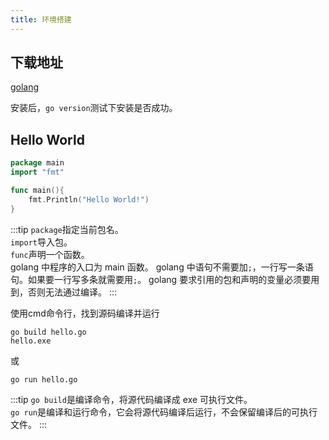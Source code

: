 ```yaml
---
title: 环境搭建
---
```


## 下载地址
[golang](https://golang.org/dl/)

安装后，`go version`测试下安装是否成功。

## Hello World
```go
package main
import "fmt"

func main(){
	fmt.Println("Hello World!")
}
```
:::tip
`package`指定当前包名。  
`import`导入包。  
`func`声明一个函数。  
golang 中程序的入口为 main 函数。
golang 中语句不需要加`;`，一行写一条语句。如果要一行写多条就需要用`;`。
golang 要求引用的包和声明的变量必须要用到，否则无法通过编译。
:::

使用cmd命令行，找到源码编译并运行
```
go build hello.go
hello.exe
```
或
```
go run hello.go
```
:::tip
`go build`是编译命令，将源代码编译成 exe 可执行文件。  
`go run`是编译和运行命令，它会将源代码编译后运行，不会保留编译后的可执行文件。
:::

